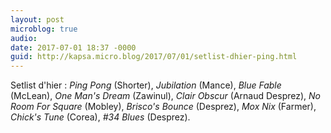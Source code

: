 ```yaml
---
layout: post
microblog: true
audio: 
date: 2017-07-01 18:37 -0000
guid: http://kapsa.micro.blog/2017/07/01/setlist-dhier-ping.html
---
```

Setlist d'hier : _Ping Pong_ (Shorter), _Jubilation_ (Mance), _Blue Fable_ (McLean), _One Man's Dream_ (Zawinul), _Clair Obscur_ (Arnaud Desprez), _No Room For Square_ (Mobley), _Brisco's Bounce_ (Desprez), _Mox Nix_ (Farmer), _Chick's Tune_ (Corea), _#34 Blues_ (Desprez).
